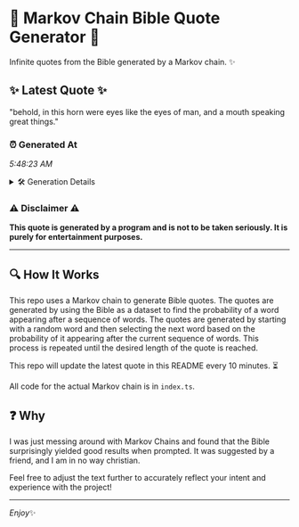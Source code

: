 # 📖 Markov Chain Bible Quote Generator 📖

Infinite quotes from the Bible generated by a Markov chain. ✨

## ✨ Latest Quote ✨
"behold, in this horn were eyes like the eyes of man, and a mouth speaking great things."

### ⏰ Generated At
*5:48:23 AM*

<details>
    <summary>🛠️ Generation Details</summary>
    <p>
        <strong>🌱 Seed:</strong> behold,<br>
        <strong>🔄 Iterations:</strong> 16<br>
        <strong>📜 Context History:</strong><br>[ behold, ]: in<br>[ behold,, in ]: this<br>[ behold,, in, this ]: horn<br>[ behold,, in, this, horn ]: were<br>[ behold,, in, this, horn, were ]: eyes<br>[ behold,, in, this, horn, were, eyes ]: like<br>[ in, this, horn, were, eyes, like ]: the<br>[ this, horn, were, eyes, like, the ]: eyes<br>[ horn, were, eyes, like, the, eyes ]: of<br>[ were, eyes, like, the, eyes, of ]: man,<br>[ eyes, like, the, eyes, of, man, ]: and<br>[ like, the, eyes, of, man,, and ]: a<br>[ the, eyes, of, man,, and, a ]: mouth<br>[ eyes, of, man,, and, a, mouth ]: speaking<br>[ of, man,, and, a, mouth, speaking ]: great<br>[ man,, and, a, mouth, speaking, great ]: things.<br>
    </p>
</details>

### ⚠️ Disclaimer ⚠️
**This quote is generated by a program and is not to be taken seriously. It is purely for entertainment purposes.**

---

## 🔍 How It Works

This repo uses a Markov chain to generate Bible quotes. The quotes are generated by using the Bible as a dataset to find the probability of a word appearing after a sequence of words. The quotes are generated by starting with a random word and then selecting the next word based on the probability of it appearing after the current sequence of words. This process is repeated until the desired length of the quote is reached.

This repo will update the latest quote in this README every 10 minutes. ⏳

All code for the actual Markov chain is in `index.ts`.

## ❓ Why

I was just messing around with Markov Chains and found that the Bible surprisingly yielded good results when prompted. 
It was suggested by a friend, and I am in no way christian.

Feel free to adjust the text further to accurately reflect your intent and experience with the project!

---

*Enjoy*✨
